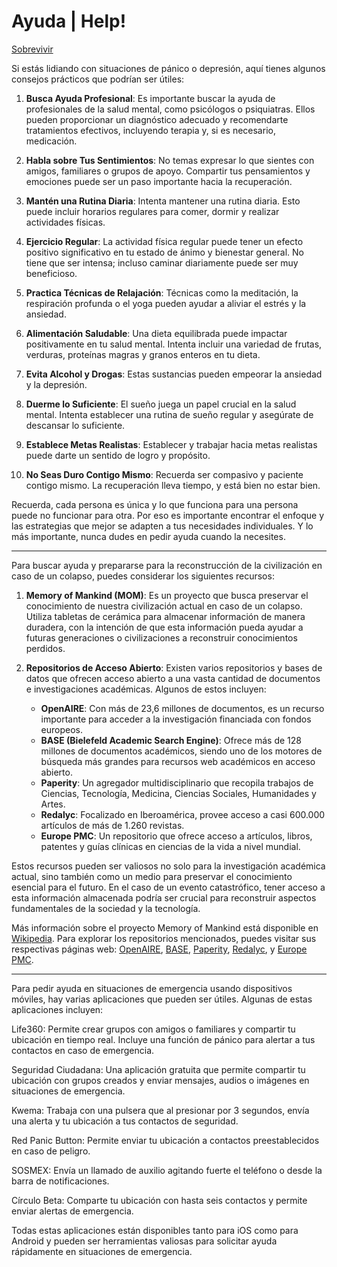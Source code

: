 # Ayuda | Help!

[Sobrevivir](https://play.google.com/store/apps/details?id=org.ligi.survivalmanual)

Si estás lidiando con situaciones de pánico o depresión, aquí tienes algunos consejos prácticos que podrían ser útiles:

1. **Busca Ayuda Profesional**: Es importante buscar la ayuda de profesionales de la salud mental, como psicólogos o psiquiatras. Ellos pueden proporcionar un diagnóstico adecuado y recomendarte tratamientos efectivos, incluyendo terapia y, si es necesario, medicación.

2. **Habla sobre Tus Sentimientos**: No temas expresar lo que sientes con amigos, familiares o grupos de apoyo. Compartir tus pensamientos y emociones puede ser un paso importante hacia la recuperación.

3. **Mantén una Rutina Diaria**: Intenta mantener una rutina diaria. Esto puede incluir horarios regulares para comer, dormir y realizar actividades físicas.

4. **Ejercicio Regular**: La actividad física regular puede tener un efecto positivo significativo en tu estado de ánimo y bienestar general. No tiene que ser intensa; incluso caminar diariamente puede ser muy beneficioso.

5. **Practica Técnicas de Relajación**: Técnicas como la meditación, la respiración profunda o el yoga pueden ayudar a aliviar el estrés y la ansiedad.

6. **Alimentación Saludable**: Una dieta equilibrada puede impactar positivamente en tu salud mental. Intenta incluir una variedad de frutas, verduras, proteínas magras y granos enteros en tu dieta.

7. **Evita Alcohol y Drogas**: Estas sustancias pueden empeorar la ansiedad y la depresión.

8. **Duerme lo Suficiente**: El sueño juega un papel crucial en la salud mental. Intenta establecer una rutina de sueño regular y asegúrate de descansar lo suficiente.

9. **Establece Metas Realistas**: Establecer y trabajar hacia metas realistas puede darte un sentido de logro y propósito.

10. **No Seas Duro Contigo Mismo**: Recuerda ser compasivo y paciente contigo mismo. La recuperación lleva tiempo, y está bien no estar bien.

Recuerda, cada persona es única y lo que funciona para una persona puede no funcionar para otra. Por eso es importante encontrar el enfoque y las estrategias que mejor se adapten a tus necesidades individuales. Y lo más importante, nunca dudes en pedir ayuda cuando la necesites.

---

Para buscar ayuda y prepararse para la reconstrucción de la civilización en caso de un colapso, puedes considerar los siguientes recursos:

1. **Memory of Mankind (MOM)**: Es un proyecto que busca preservar el conocimiento de nuestra civilización actual en caso de un colapso. Utiliza tabletas de cerámica para almacenar información de manera duradera, con la intención de que esta información pueda ayudar a futuras generaciones o civilizaciones a reconstruir conocimientos perdidos.

2. **Repositorios de Acceso Abierto**: Existen varios repositorios y bases de datos que ofrecen acceso abierto a una vasta cantidad de documentos e investigaciones académicas. Algunos de estos incluyen:
   - **OpenAIRE**: Con más de 23,6 millones de documentos, es un recurso importante para acceder a la investigación financiada con fondos europeos.
   - **BASE (Bielefeld Academic Search Engine)**: Ofrece más de 128 millones de documentos académicos, siendo uno de los motores de búsqueda más grandes para recursos web académicos en acceso abierto.
   - **Paperity**: Un agregador multidisciplinario que recopila trabajos de Ciencias, Tecnología, Medicina, Ciencias Sociales, Humanidades y Artes.
   - **Redalyc**: Focalizado en Iberoamérica, provee acceso a casi 600.000 artículos de más de 1.260 revistas.
   - **Europe PMC**: Un repositorio que ofrece acceso a artículos, libros, patentes y guías clínicas en ciencias de la vida a nivel mundial.

Estos recursos pueden ser valiosos no solo para la investigación académica actual, sino también como un medio para preservar el conocimiento esencial para el futuro. En el caso de un evento catastrófico, tener acceso a esta información almacenada podría ser crucial para reconstruir aspectos fundamentales de la sociedad y la tecnología.

Más información sobre el proyecto Memory of Mankind está disponible en [Wikipedia](https://es.wikipedia.org/wiki/Memory_of_Mankind). Para explorar los repositorios mencionados, puedes visitar sus respectivas páginas web: [OpenAIRE](https://www.openaire.eu/), [BASE](https://www.base-search.net/), [Paperity](https://paperity.org/), [Redalyc](https://www.redalyc.org/), y [Europe PMC](https://europepmc.org/).

---

Para pedir ayuda en situaciones de emergencia usando dispositivos móviles, hay varias aplicaciones que pueden ser útiles. Algunas de estas aplicaciones incluyen:

Life360: Permite crear grupos con amigos o familiares y compartir tu ubicación en tiempo real. Incluye una función de pánico para alertar a tus contactos en caso de emergencia.

Seguridad Ciudadana: Una aplicación gratuita que permite compartir tu ubicación con grupos creados y enviar mensajes, audios o imágenes en situaciones de emergencia.

Kwema: Trabaja con una pulsera que al presionar por 3 segundos, envía una alerta y tu ubicación a tus contactos de seguridad.

Red Panic Button: Permite enviar tu ubicación a contactos preestablecidos en caso de peligro.

SOSMEX: Envía un llamado de auxilio agitando fuerte el teléfono o desde la barra de notificaciones.

Círculo Beta: Comparte tu ubicación con hasta seis contactos y permite enviar alertas de emergencia.

Todas estas aplicaciones están disponibles tanto para iOS como para Android y pueden ser herramientas valiosas para solicitar ayuda rápidamente en situaciones de emergencia​​.
